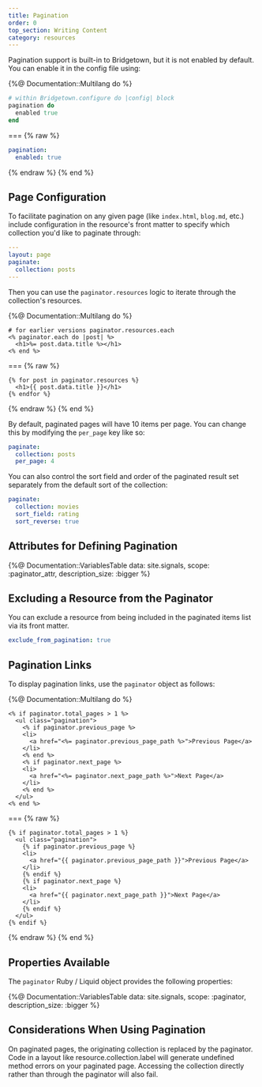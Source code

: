 ```yaml
---
title: Pagination
order: 0
top_section: Writing Content
category: resources
---
```


Pagination support is built-in to Bridgetown, but it is not enabled by default. You can enable it in the config file using:

{%@ Documentation::Multilang do %}
```ruby
# within Bridgetown.configure do |config| block
pagination do
  enabled true
end
```
===
{% raw %}
```yaml
pagination:
  enabled: true
```
{% endraw %}
{% end %}

## Page Configuration

To facilitate pagination on any given page (like `index.html`, `blog.md`, etc.) include configuration in the resource's front matter to specify which collection you'd like to paginate through:

``` yml
---
layout: page
paginate:
  collection: posts
---
```

Then you can use the `paginator.resources` logic to iterate through the collection's resources.

{%@ Documentation::Multilang do %}
```erb
# for earlier versions paginator.resources.each
<% paginator.each do |post| %>
  <h1>%= post.data.title %></h1>
<% end %>
```
===
{% raw %}
```liquid
{% for post in paginator.resources %}
  <h1>{{ post.data.title }}</h1>
{% endfor %}
```
{% endraw %}
{% end %}

By default, paginated pages will have 10 items per page. You can change this by modifying the `per_page` key like so:

```yml
paginate:
  collection: posts
  per_page: 4
```

You can also control the sort field and order of the paginated result set separately from the default sort of the collection:

```yml
paginate:
  collection: movies
  sort_field: rating
  sort_reverse: true
```

## Attributes for Defining Pagination

{%@ Documentation::VariablesTable data: site.signals, scope: :paginator_attr, description_size: :bigger %}

## Excluding a Resource from the Paginator

You can exclude a resource from being included in the paginated items list via its front matter.

```yml
exclude_from_pagination: true
```

## Pagination Links

To display pagination links, use the `paginator` object as follows:

{%@ Documentation::Multilang do %}
```erb
<% if paginator.total_pages > 1 %>
  <ul class="pagination">
    <% if paginator.previous_page %>
    <li>
      <a href="<%= paginator.previous_page_path %>">Previous Page</a>
    </li>
    <% end %>
    <% if paginator.next_page %>
    <li>
      <a href="<%= paginator.next_page_path %>">Next Page</a>
    </li>
    <% end %>
  </ul>
<% end %>
```
===
{% raw %}
```liquid
{% if paginator.total_pages > 1 %}
  <ul class="pagination">
    {% if paginator.previous_page %}
    <li>
      <a href="{{ paginator.previous_page_path }}">Previous Page</a>
    </li>
    {% endif %}
    {% if paginator.next_page %}
    <li>
      <a href="{{ paginator.next_page_path }}">Next Page</a>
    </li>
    {% endif %}
  </ul>
{% endif %}
```
{% endraw %}
{% end %}

## Properties Available

The `paginator` Ruby / Liquid object provides the following properties:

{%@ Documentation::VariablesTable data: site.signals, scope: :paginator, description_size: :bigger %}

## Considerations When Using Pagination

On paginated pages, the originating collection is replaced by the paginator. Code in a layout like resource.collection.label will generate undefined method errors on your paginated page. Accessing the collection directly rather than through the paginator will also fail.
